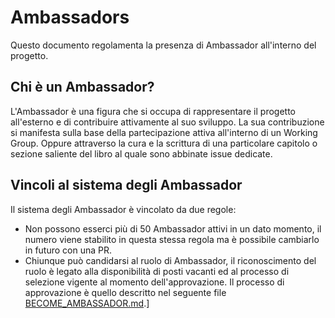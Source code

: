 # Ambassadors

Questo documento regolamenta la presenza di Ambassador all'interno del progetto.

## Chi è un Ambassador?

L'Ambassador è una figura che si occupa di rappresentare il progetto all'esterno e di contribuire attivamente al suo sviluppo.
La sua contribuzione si manifesta sulla base della partecipazione attiva all'interno di un Working Group. Oppure attraverso la cura e la scrittura di una particolare capitolo o sezione saliente del libro al quale sono abbinate issue dedicate.

## Vincoli al sistema degli Ambassador

Il sistema degli Ambassador è vincolato da due regole:

- Non possono esserci più di 50 Ambassador attivi in un dato momento, il numero viene stabilito in questa stessa regola ma è possibile cambiarlo in futuro con una PR.
- Chiunque può candidarsi al ruolo di Ambassador, il riconoscimento del ruolo è legato alla disponibilità di posti vacanti ed al processo di selezione vigente al momento dell'approvazione. Il processo di approvazione è quello descritto nel seguente file [BECOME_AMBASSADOR.md](./BECOME_AMBASSADOR.md).]
